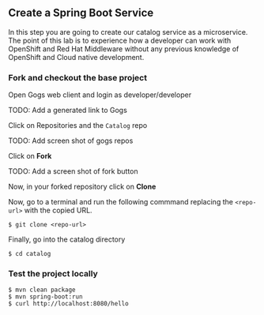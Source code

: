 ## Create a Spring Boot Service

In this step you are going to create our catalog service as a microservice. The point of this lab is to experience how a developer can work with OpenShift and Red Hat Middleware without any previous knowledge of OpenShift and Cloud native development.

### Fork and checkout the base project

Open Gogs web client and login as developer/developer

TODO: Add a generated link to Gogs

Click on Repositories and the `Catalog` repo

TODO: Add screen shot of gogs repos

Click on **Fork**

TODO: Add a screen shot of fork button

Now, in your forked repository click on **Clone**

Now, go to a terminal and run the following commmand replacing the `<repo-url>` with the copied URL.

    $ git clone <repo-url>

Finally, go into the catalog directory

    $ cd catalog

  
### Test the project locally


    $ mvn clean package
    $ mvn spring-boot:run
    $ curl http://localhost:8080/hello



    






